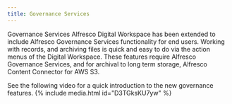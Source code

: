 ```yaml
---
title: Governance Services
---
```


Governance Services
Alfresco Digital Workspace has been extended to include Alfresco Governance Services functionality for end users. Working with records, and archiving files is quick and easy to do via the action menus of the Digital Workspace.
These features require Alfresco Governance Services, and for archival to long term storage, Alfresco Content Connector for AWS S3.

See the following video for a quick introduction to the new governance features.
{% include media.html id="D3TGksKU7yw" %}
